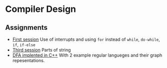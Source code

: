 # Compiler Design

## Assignments

- [First session](01/) Use of interrupts and using `for` instead of `while`, `do-while`, `if`, `if-else`
- [Third session](03/) Parts of string
- [DFA implented in C++](DFA/) With 2 example regular langueges and their graph repesentations.
